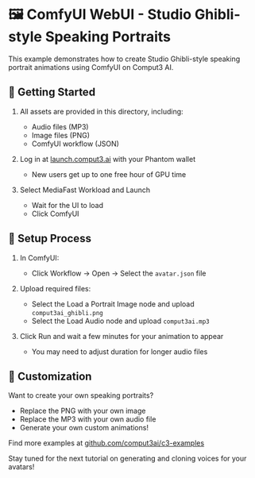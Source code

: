 # 🖼️ ComfyUI WebUI - Studio Ghibli-style Speaking Portraits

This example demonstrates how to create Studio Ghibli-style speaking portrait animations using ComfyUI on Comput3 AI.

## 🚀 Getting Started

1. All assets are provided in this directory, including:
   - Audio files (MP3)
   - Image files (PNG) 
   - ComfyUI workflow (JSON)

2. Log in at [launch.comput3.ai](https://launch.comput3.ai) with your Phantom wallet
   - New users get up to one free hour of GPU time

3. Select MediaFast Workload and Launch
   - Wait for the UI to load
   - Click ComfyUI

## 🔧 Setup Process

1. In ComfyUI:
   - Click Workflow → Open → Select the `avatar.json` file
   
2. Upload required files:
   - Select the Load a Portrait Image node and upload `comput3ai_ghibli.png`
   - Select the Load Audio node and upload `comput3ai.mp3`
   
3. Click Run and wait a few minutes for your animation to appear
   - You may need to adjust duration for longer audio files

## 🎨 Customization

Want to create your own speaking portraits?
- Replace the PNG with your own image
- Replace the MP3 with your own audio file
- Generate your own custom animations!

Find more examples at [github.com/comput3ai/c3-examples](https://github.com/comput3ai/c3-examples)

Stay tuned for the next tutorial on generating and cloning voices for your avatars!